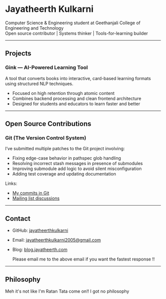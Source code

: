 # Jayatheerth Kulkarni

Computer Science & Engineering student at Geethanjali College of Engineering and Technology  
Open source contributor | Systems thinker | Tools-for-learning builder

---

## Projects

### Gink — AI-Powered Learning Tool  
A tool that converts books into interactive, card-based learning formats using structured NLP techniques.  
- Focused on high retention through atomic content
- Combines backend processing and clean frontend architecture
- Designed for students and educators to learn faster and better

---

## Open Source Contributions

### Git (The Version Control System)

I’ve submitted multiple patches to the Git project involving:
- Fixing edge-case behavior in pathspec glob handling
- Resolving incorrect stash messages in presence of submodules
- Improving submodule add logic to avoid silent misconfiguration
- Adding test coverage and updating documentation

Links:
- [My commits in Git](https://github.com/git/git/commits?author=jayatheerthkulkarni2005%40gmail.com)
- [Mailing list discussions](https://lore.kernel.org/git/)

---


## Contact

- GitHub: [jayatheerthkulkarni](https://github.com/jayatheerthkulkarni)
- Email: jayatheerthkulkarni2005@gmail.com
- Blog: [blog.jayatheerth.com](https://blog.jayatheerth.com)

  Please email me to the above email if you want the fastest response !!

---

## Philosophy

Meh it's not like I'm Ratan Tata come on!! I got no philosophy
